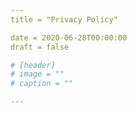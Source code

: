 ```yaml
---
title = "Privacy Policy"

date = 2020-06-28T00:00:00
draft = false

# [header]
# image = ""
# caption = ""

---
```

